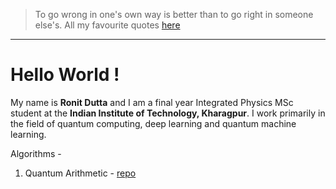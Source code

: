 > To go wrong in one's own way is better than to go right in someone else's.
> All my favourite quotes [here](https://www.goodreads.com/author/quotes/1429989.Richard_P_Feynman)
---
# Hello World !

My name is **Ronit Dutta** and I am a final year Integrated Physics MSc student at the **Indian Institute of Technology, Kharagpur**. I work primarily in the field of quantum computing, deep learning and quantum machine learning. 

Algorithms - 

1. Quantum Arithmetic - [repo](https://github.com/ronitd2002/quantum_arithmetic/)

